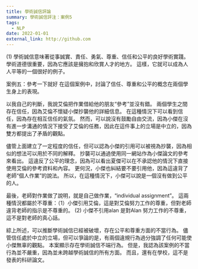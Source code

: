 ```yaml
---
title: 學術誠信評論
summary: 學術誠信評注：案例5
tags:
  - NLP
date: 2022-01-01
external_link: http://github.com
---
```



(1) 學術誠信意味著從事誠實、責任、勇氣、尊重、信任和公平的良好學術實踐。學術道德很重要，因為它應該是擁抱和欣賞人才的地方。 這樣，它就可以成為人人平等的一個很好的例子。

案例五：參考一下就好
在這個案例中，討論了信任、尊重和公平的概念在兩個學生身上的表現。

以我自己的判斷，我說艾倫把作業借給他的朋友“參考”並沒有錯。 兩個學生之間存在信任，因為艾倫不懷疑小傑抄襲他的詳細信息。 在這種情況下可以看到信任，因為存在相互信任的氣氛。 然而，可以說沒有鼓勵自由交流，因為小傑在沒有進一步溝通的情況下接受了艾倫的任務，因此在這件事上的立場是中立的，因為雙方都提出了矛盾的觀點。

儘管上面建立了一定程度的信任，但可以認為小傑的引用可以被視為抄襲，因為相似的想法可以用於不同的解釋。 抄襲可以通過使用同一網站作為小傑論文的參考來看出。 這違反了公平的理念，因為可以看出夏傑可以在不承認他的情況下直接使用艾倫的參考資料和內容。 更何況，小傑也糾結要不要引用他，因為這違背了老師“個人作業”的說法。 所以，在這種情況下，小傑可以說是一個沒有做到公平的人。

最後，老師對作業做了說明，就是自己做作業，“individual assignment”。 這兩種情況都屬於不尊重：（1）小傑引用艾倫，這是對艾倫努力工作的尊重，但對老師違背老師的指示是不尊重的。 (2) 小傑不引用alan 是對Alan 努力工作的不尊重，這不是對老師的真心話。

綜上所述，可以推斷學術誠信已經被破壞，存在公平和尊重方面的不當行為。 儘管信任處於中立的立場，但可以爭論的是，有兩個違規行為過分強調了任何可能使小傑無辜的觀點。 本案顯示存在學術誠信不端行為。 但是，我認為該案例的不當行為並不嚴重，因為並未跨越學術誠信的所有方面。 而且，還有在學校，這不是發表的科研論文。

